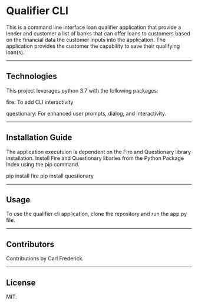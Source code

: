 # Qualifier CLI

This is a command line interface loan qualifier application that provide a lender and customer a list of banks that can offer loans to customers based on the financial data the customer inputs into the application. The application provides the customer the capability to save their qualifying loan(s). 

---

## Technologies

This project leverages python 3.7 with the following packages:

fire: To add CLI interactivity

questionary: For enhanced user prompts, dialog, and interactivity.

---

## Installation Guide
The application executuion is dependent on the Fire and Questionary library installation. Install Fire and Questionary libaries from the Python Package Index using the pip command. 

pip install fire
pip install questionary 

---

## Usage

To use the qualifier cli application, clone the repository and run the app.py file. 

---

## Contributors

Contributions by Carl Frederick.

---

## License

MIT. 
